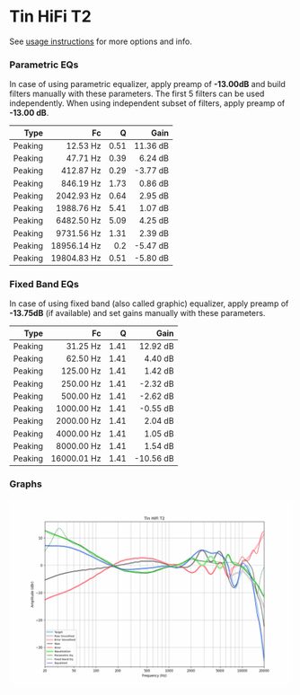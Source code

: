 # Tin HiFi T2
See [usage instructions](https://github.com/jaakkopasanen/AutoEq#usage) for more options and info.

### Parametric EQs
In case of using parametric equalizer, apply preamp of **-13.00dB** and build filters manually
with these parameters. The first 5 filters can be used independently.
When using independent subset of filters, apply preamp of **-13.00 dB**.

| Type    | Fc          |    Q | Gain     |
|--------:|------------:|-----:|---------:|
| Peaking | 12.53 Hz    | 0.51 | 11.36 dB |
| Peaking | 47.71 Hz    | 0.39 | 6.24 dB  |
| Peaking | 412.87 Hz   | 0.29 | -3.77 dB |
| Peaking | 846.19 Hz   | 1.73 | 0.86 dB  |
| Peaking | 2042.93 Hz  | 0.64 | 2.95 dB  |
| Peaking | 1988.76 Hz  | 5.41 | 1.07 dB  |
| Peaking | 6482.50 Hz  | 5.09 | 4.25 dB  |
| Peaking | 9731.56 Hz  | 1.31 | 2.39 dB  |
| Peaking | 18956.14 Hz | 0.2  | -5.47 dB |
| Peaking | 19804.83 Hz | 0.51 | -5.80 dB |

### Fixed Band EQs
In case of using fixed band (also called graphic) equalizer, apply preamp of **-13.75dB**
(if available) and set gains manually with these parameters.

| Type    | Fc          |    Q | Gain      |
|--------:|------------:|-----:|----------:|
| Peaking | 31.25 Hz    | 1.41 | 12.92 dB  |
| Peaking | 62.50 Hz    | 1.41 | 4.40 dB   |
| Peaking | 125.00 Hz   | 1.41 | 1.42 dB   |
| Peaking | 250.00 Hz   | 1.41 | -2.32 dB  |
| Peaking | 500.00 Hz   | 1.41 | -2.62 dB  |
| Peaking | 1000.00 Hz  | 1.41 | -0.55 dB  |
| Peaking | 2000.00 Hz  | 1.41 | 2.04 dB   |
| Peaking | 4000.00 Hz  | 1.41 | 1.05 dB   |
| Peaking | 8000.00 Hz  | 1.41 | 1.54 dB   |
| Peaking | 16000.01 Hz | 1.41 | -10.56 dB |

### Graphs
![](./Tin%20HiFi%20T2.png)